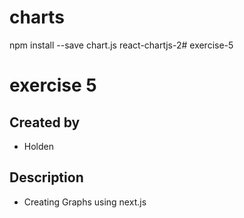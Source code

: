 # charts

npm install --save chart.js react-chartjs-2# exercise-5

# exercise 5

## Created by
- Holden

## Description
- Creating Graphs using next.js
